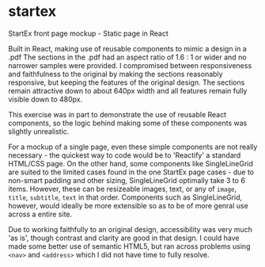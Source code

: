 # startex
StartEx front page mockup - Static page in React

Built in React, making use of reusable components to mimic a design in a .pdf
The sections in the .pdf had an aspect ratio of 1.6 : 1 or wider and no narrower samples were provided. I compromised between responsiveness and faithfulness to the original by making the sections reasonably responsive, but keeping the features of the original design.
The sections remain attractive down to about 640px width and all features remain fully visible down to 480px.

This exercise was in part to demonstrate the use of reusable React components, so the logic behind making some of these components was slightly unrealistic.

For a mockup of a single page, even these simple components are not really necessary - the quickest way to code would be to 'Reactify' a standard HTML/CSS page. On the other hand, some components like SingleLineGrid are suited to the limited cases found in the one StartEx page cases - due to non-smart padding and other sizing, SingleLineGrid optimally take 3 to 6 items. However, these can be resizeable images, text, or any of `image`, `title`, `subtitle`, `text` in that order.
Components such as SingleLineGrid, however, would ideally be more extensible so as to be of more genral use across a entire site.

Due to working faithfully to an original design, accessibility was very much 'as is', though contrast and clarity are good in that design. I could have made some better use of semantic HTML5, but ran across problems using `<nav>` and `<address>` which I did not have time to fully resolve.

